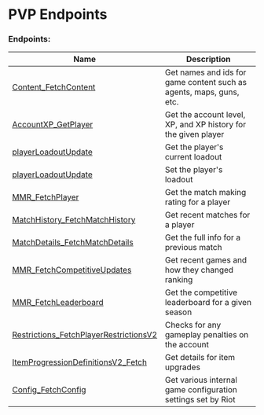 <!-- This file is automatically generated! Do not edit it directly! See https://github.com/techchrism/valorant-api-docs/blob/trunk/contributing.md for more information. -->

# PVP Endpoints

### Endpoints:
|Name|Description|
|---|---|
|[Content_FetchContent](GET%20Content_FetchContent.md)|Get names and ids for game content such as agents, maps, guns, etc.|
|[AccountXP_GetPlayer](GET%20AccountXP_GetPlayer.md)|Get the account level, XP, and XP history for the given player|
|[playerLoadoutUpdate](GET%20playerLoadoutUpdate.md)|Get the player's current loadout|
|[playerLoadoutUpdate](PUT%20playerLoadoutUpdate.md)|Set the player's loadout  |
|[MMR_FetchPlayer](GET%20MMR_FetchPlayer.md)|Get the match making rating for a player|
|[MatchHistory_FetchMatchHistory](GET%20MatchHistory_FetchMatchHistory.md)|Get recent matches for a player  |
|[MatchDetails_FetchMatchDetails](GET%20MatchDetails_FetchMatchDetails.md)|Get the full info for a previous match  |
|[MMR_FetchCompetitiveUpdates](GET%20MMR_FetchCompetitiveUpdates.md)|Get recent games and how they changed ranking  |
|[MMR_FetchLeaderboard](GET%20MMR_FetchLeaderboard.md)|Get the competitive leaderboard for a given season  |
|[Restrictions_FetchPlayerRestrictionsV2](GET%20Restrictions_FetchPlayerRestrictionsV2.md)|Checks for any gameplay penalties on the account|
|[ItemProgressionDefinitionsV2_Fetch](GET%20ItemProgressionDefinitionsV2_Fetch.md)|Get details for item upgrades|
|[Config_FetchConfig](GET%20Config_FetchConfig.md)|Get various internal game configuration settings set by Riot|

